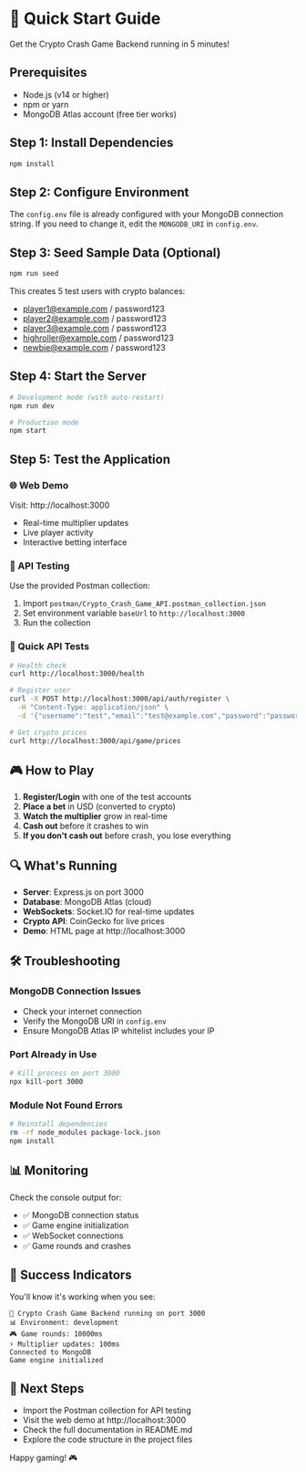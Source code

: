 # 🚀 Quick Start Guide

Get the Crypto Crash Game Backend running in 5 minutes!

## Prerequisites
- Node.js (v14 or higher)
- npm or yarn
- MongoDB Atlas account (free tier works)

## Step 1: Install Dependencies
```bash
npm install
```

## Step 2: Configure Environment
The `config.env` file is already configured with your MongoDB connection string. If you need to change it, edit the `MONGODB_URI` in `config.env`.

## Step 3: Seed Sample Data (Optional)
```bash
npm run seed
```
This creates 5 test users with crypto balances:
- player1@example.com / password123
- player2@example.com / password123
- player3@example.com / password123
- highroller@example.com / password123
- newbie@example.com / password123

## Step 4: Start the Server
```bash
# Development mode (with auto-restart)
npm run dev

# Production mode
npm start
```

## Step 5: Test the Application

### 🌐 Web Demo
Visit: http://localhost:3000
- Real-time multiplier updates
- Live player activity
- Interactive betting interface

### 📡 API Testing
Use the provided Postman collection:
1. Import `postman/Crypto_Crash_Game_API.postman_collection.json`
2. Set environment variable `baseUrl` to `http://localhost:3000`
3. Run the collection

### 🔧 Quick API Tests
```bash
# Health check
curl http://localhost:3000/health

# Register user
curl -X POST http://localhost:3000/api/auth/register \
  -H "Content-Type: application/json" \
  -d '{"username":"test","email":"test@example.com","password":"password123"}'

# Get crypto prices
curl http://localhost:3000/api/game/prices
```

## 🎮 How to Play

1. **Register/Login** with one of the test accounts
2. **Place a bet** in USD (converted to crypto)
3. **Watch the multiplier** grow in real-time
4. **Cash out** before it crashes to win
5. **If you don't cash out** before crash, you lose everything

## 🔍 What's Running

- **Server**: Express.js on port 3000
- **Database**: MongoDB Atlas (cloud)
- **WebSockets**: Socket.IO for real-time updates
- **Crypto API**: CoinGecko for live prices
- **Demo**: HTML page at http://localhost:3000

## 🛠️ Troubleshooting

### MongoDB Connection Issues
- Check your internet connection
- Verify the MongoDB URI in `config.env`
- Ensure MongoDB Atlas IP whitelist includes your IP

### Port Already in Use
```bash
# Kill process on port 3000
npx kill-port 3000
```

### Module Not Found Errors
```bash
# Reinstall dependencies
rm -rf node_modules package-lock.json
npm install
```

## 📊 Monitoring

Check the console output for:
- ✅ MongoDB connection status
- ✅ Game engine initialization
- ✅ WebSocket connections
- ✅ Game rounds and crashes

## 🎯 Success Indicators

You'll know it's working when you see:
```
🚀 Crypto Crash Game Backend running on port 3000
📊 Environment: development
🎮 Game rounds: 10000ms
⚡ Multiplier updates: 100ms
Connected to MongoDB
Game engine initialized
```

## 🔗 Next Steps

- Import the Postman collection for API testing
- Visit the web demo at http://localhost:3000
- Check the full documentation in README.md
- Explore the code structure in the project files

Happy gaming! 🎮
